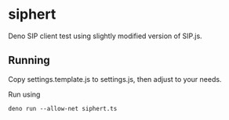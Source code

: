 # siphert

Deno SIP client test using slightly modified version of SIP.js.

## Running

Copy settings.template.js to settings.js, then adjust to your needs.

Run using

`deno run --allow-net siphert.ts`